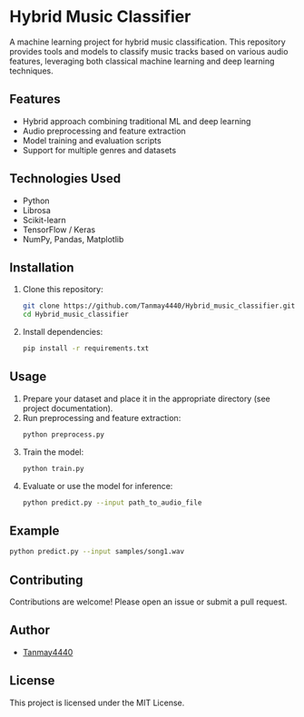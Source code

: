 # Hybrid Music Classifier

A machine learning project for hybrid music classification. This repository provides tools and models to classify music tracks based on various audio features, leveraging both classical machine learning and deep learning techniques.

## Features

- Hybrid approach combining traditional ML and deep learning
- Audio preprocessing and feature extraction
- Model training and evaluation scripts
- Support for multiple genres and datasets

## Technologies Used

- Python
- Librosa
- Scikit-learn
- TensorFlow / Keras
- NumPy, Pandas, Matplotlib

## Installation

1. Clone this repository:
    ```bash
    git clone https://github.com/Tanmay4440/Hybrid_music_classifier.git
    cd Hybrid_music_classifier
    ```

2. Install dependencies:
    ```bash
    pip install -r requirements.txt
    ```

## Usage

1. Prepare your dataset and place it in the appropriate directory (see project documentation).
2. Run preprocessing and feature extraction:
    ```bash
    python preprocess.py
    ```
3. Train the model:
    ```bash
    python train.py
    ```
4. Evaluate or use the model for inference:
    ```bash
    python predict.py --input path_to_audio_file
    ```

## Example

```bash
python predict.py --input samples/song1.wav
```

## Contributing

Contributions are welcome! Please open an issue or submit a pull request.

## Author

- [Tanmay4440](https://github.com/Tanmay4440)

## License

This project is licensed under the MIT License.
